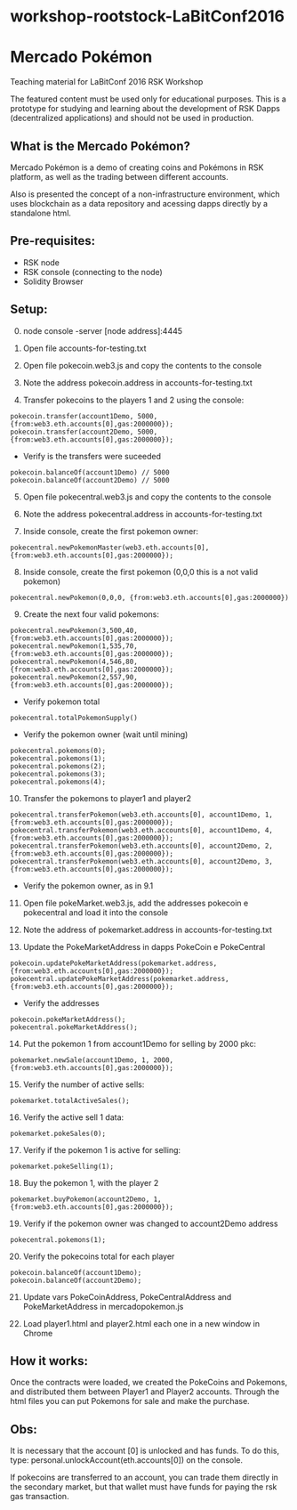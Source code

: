 # workshop-rootstock-LaBitConf2016
# Mercado Pokémon

Teaching material for LaBitConf 2016 RSK Workshop

The featured content must be used only for educational purposes.
This is a prototype for studying and learning about the development of RSK Dapps (decentralized applications) and should not be used in production.

## What is the Mercado Pokémon?
Mercado Pokémon is a demo of creating coins and Pokémons in RSK platform, as well as the trading between different accounts.

Also is presented the concept of a non-infrastructure environment, which uses blockchain as a data repository and acessing dapps directly by a standalone html.

## Pre-requisites:
- RSK node
- RSK console (connecting to the node)
- Solidity Browser

## Setup:

0. node console -server [node address]:4445

1. Open file accounts-for-testing.txt

2. Open file pokecoin.web3.js and copy the contents to the console

3. Note the address pokecoin.address in accounts-for-testing.txt

4. Transfer pokecoins to the players 1 and 2 using the console:
```
pokecoin.transfer(account1Demo, 5000, {from:web3.eth.accounts[0],gas:2000000});
pokecoin.transfer(account2Demo, 5000, {from:web3.eth.accounts[0],gas:2000000});
```
  * Verify is the transfers were suceeded
```
pokecoin.balanceOf(account1Demo) // 5000
pokecoin.balanceOf(account2Demo) // 5000
```
5. Open file pokecentral.web3.js and copy the contents to the console

6.  Note the address pokecentral.address in accounts-for-testing.txt

7. Inside console, create the first pokemon owner:
```
pokecentral.newPokemonMaster(web3.eth.accounts[0], {from:web3.eth.accounts[0],gas:2000000});
```
8. Inside console, create the first pokemon (0,0,0 this is a not valid pokemon)
```
pokecentral.newPokemon(0,0,0, {from:web3.eth.accounts[0],gas:2000000})
```

9. Create the next four valid pokemons:
```
pokecentral.newPokemon(3,500,40, {from:web3.eth.accounts[0],gas:2000000});
pokecentral.newPokemon(1,535,70, {from:web3.eth.accounts[0],gas:2000000});
pokecentral.newPokemon(4,546,80, {from:web3.eth.accounts[0],gas:2000000});
pokecentral.newPokemon(2,557,90, {from:web3.eth.accounts[0],gas:2000000});
```    
  * Verify pokemon total
```
pokecentral.totalPokemonSupply()
```
  * Verify the pokemon owner (wait until mining)
```
pokecentral.pokemons(0);
pokecentral.pokemons(1);
pokecentral.pokemons(2);
pokecentral.pokemons(3);
pokecentral.pokemons(4);
```
10. Transfer the pokemons to player1 and player2
```    
pokecentral.transferPokemon(web3.eth.accounts[0], account1Demo, 1,{from:web3.eth.accounts[0],gas:2000000});
pokecentral.transferPokemon(web3.eth.accounts[0], account1Demo, 4,{from:web3.eth.accounts[0],gas:2000000});
pokecentral.transferPokemon(web3.eth.accounts[0], account2Demo, 2,{from:web3.eth.accounts[0],gas:2000000});
pokecentral.transferPokemon(web3.eth.accounts[0], account2Demo, 3,{from:web3.eth.accounts[0],gas:2000000});
```    
  * Verify the pokemon owner, as in 9.1

11. Open file pokeMarket.web3.js, add the addresses pokecoin e pokecentral and load it into the console

12. Note the address of pokemarket.address in accounts-for-testing.txt

13. Update the PokeMarketAddress in dapps PokeCoin e PokeCentral
```    
pokecoin.updatePokeMarketAddress(pokemarket.address, {from:web3.eth.accounts[0],gas:2000000});
pokecentral.updatePokeMarketAddress(pokemarket.address, {from:web3.eth.accounts[0],gas:2000000});
```    
  * Verify the addresses
```
pokecoin.pokeMarketAddress();
pokecentral.pokeMarketAddress();
```    

14. Put the pokemon 1 from account1Demo for selling by 2000 pkc:
```
pokemarket.newSale(account1Demo, 1, 2000, {from:web3.eth.accounts[0],gas:2000000});
```    

15. Verify the number of active sells:
```
pokemarket.totalActiveSales();
```    

16. Verify the active sell 1 data:
```         
pokemarket.pokeSales(0);
```    

17. Verify if the pokemon 1 is active for selling:
```
pokemarket.pokeSelling(1);
```

18. Buy the pokemon 1, with the player 2
```
pokemarket.buyPokemon(account2Demo, 1, {from:web3.eth.accounts[0],gas:2000000});
```    

19. Verify if the pokemon owner was changed to account2Demo address
```
pokecentral.pokemons(1);
```    

20. Verify the pokecoins total for each player
```
pokecoin.balanceOf(account1Demo);
pokecoin.balanceOf(account2Demo);
```    

21. Update vars PokeCoinAddress, PokeCentralAddress and PokeMarketAddress in mercadopokemon.js

22. Load player1.html and player2.html each one in a new window in Chrome


## How it works: 


Once the contracts were loaded, we created the PokeCoins and Pokemons, and distributed them between Player1 and Player2 accounts.
Through the html files you can put Pokemons for sale and make the purchase.

## Obs:
It is necessary that the account [0] is unlocked and has funds. To do this, type: personal.unlockAccount(eth.accounts[0]) on the console.

If pokecoins are transferred to an account, you can trade them directly in the secondary market, but that wallet must have funds for paying the rsk gas transaction.
